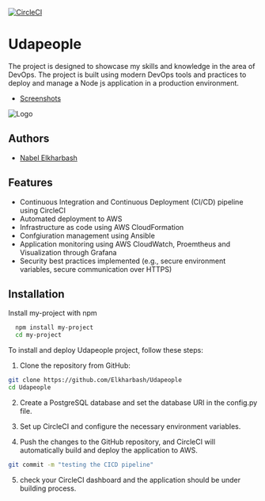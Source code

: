 
[![CircleCI](https://circleci.com/gh/Elkharbash/Udapeople.svg?style=svg)](https://app.circleci.com/pipelines/github/Elkharbash/Udapeople)

# Udapeople

The project is designed to showcase my skills and knowledge in the area of DevOps. The project is built using modern DevOps tools and practices to deploy and manage a Node js application in a production environment.

- [Screenshots](https://github.com/Elkharbash/Udapeople/tree/master/Screenshots)


![Logo](https://github.com/Elkharbash/Udapeople/raw/master/udapeople.png)


## Authors

- [Nabel Elkharbash](https://github.com/Elkharbash)


## Features

- Continuous Integration and Continuous Deployment (CI/CD) pipeline using CircleCI
- Automated deployment to AWS
- Infrastructure as code using AWS CloudFormation
- Confgiuration management using Ansible
- Application monitoring using AWS CloudWatch, Proemtheus and Visualization through Grafana
- Security best practices implemented (e.g., secure environment variables, secure communication over HTTPS)


## Installation

Install my-project with npm

```bash
  npm install my-project
  cd my-project
```
To install and deploy Udapeople project, follow these steps:

1. Clone the repository from GitHub:

```bash
git clone https://github.com/Elkharbash/Udapeople
cd Udapeople
```

2. Create a PostgreSQL database and set the database URI in the config.py file.

3. Set up  CircleCI and configure the necessary environment variables.

4. Push the changes to the GitHub repository, and CircleCI will automatically build and deploy the application to AWS.
```bash
git commit -m "testing the CICD pipeline"
```

5. check your CircleCI dashboard and the application should be under building process.
